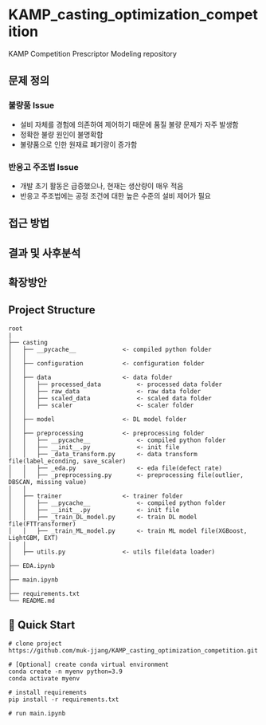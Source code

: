 # KAMP_casting_optimization_competition
KAMP Competition Prescriptor Modeling repository

## 문제 정의
### 불량품 Issue
- 설비 자체를 경험에 의존하여 제어하기 때문에 품질 불량 문제가 자주 발생함
- 정확한 불량 원인이 불명확함
- 불량품으로 인한 원재료 폐기량이 증가함

### 반응고 주조법 Issue
- 개발 초기 활동은 급증했으나, 현재는 생산량이 매우 적음
- 반응고 주조법에는 공정 조건에 대한 높은 수준의 설비 제어가 필요


## 접근 방법


## 결과 및 사후분석

## 확장방안

## Project Structure
```
root
|
├── casting
│   ├── __pycache__             <- compiled python folder
│   │
│   ├── configuration           <- configuration folder
│   │
│   ├── data                    <- data folder
│   │   ├── processed_data          <- processed data folder
│   │   ├── raw_data                <- raw data folder
│   │   ├── scaled_data             <- scaled data folder
│   │   ├── scaler                  <- scaler folder
│   │
│   ├── model                   <- DL model folder
│   │
│   ├── preprocessing           <- preprocessing folder
│   │   ├── __pycache__             <- compiled python folder
│   │   ├── __init__.py             <- init file
│   │   ├── _data_transform.py      <- data transform file(label_econding, save_scaler)
│   │   ├── _eda.py                 <- eda file(defect rate)
│   │   ├── _preprocessing.py       <- preprocessing file(outlier, DBSCAN, missing value)
│   │
│   ├── trainer                 <- trainer folder
│   │   ├── __pycache__             <- compiled python folder
│   │   ├── __init__.py             <- init file
│   │   ├── _train_DL_model.py      <- train DL model file(FTTransformer)
│   │   ├── _train_ML_model.py      <- train ML model file(XGBoost, LightGBM, EXT)
│   │   
│   ├── utils.py                <- utils file(data loader)
│
├── EDA.ipynb
│
├── main.ipynb 
│
├── requirements.txt
└── README.md
```

## 🚀 Quick Start
```
# clone project
https://github.com/muk-jjang/KAMP_casting_optimization_competition.git

# [Optional] create conda virtual environment
conda create -n myenv python=3.9
conda activate myenv

# install requirements
pip install -r requirements.txt

# run main.ipynb 

```